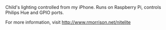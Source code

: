 Child's lighting controlled from my iPhone. Runs on Raspberry Pi, controls Philips Hue and GPIO ports.

For more information, visit http://www.rmorrison.net/nitelite
